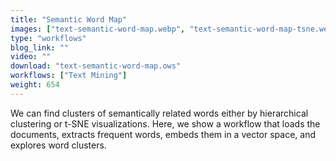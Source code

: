 ```yaml
---
title: "Semantic Word Map"
images: ["text-semantic-word-map.webp", "text-semantic-word-map-tsne.webp"]
type: "workflows"
blog_link: ""
video: ""
download: "text-semantic-word-map.ows"
workflows: ["Text Mining"]
weight: 654
---
```


We can find clusters of semantically related words either by hierarchical clustering or t-SNE visualizations. Here, we show a workflow that loads the documents, extracts frequent words, embeds them in a vector space, and explores word clusters.